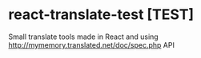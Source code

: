 # react-translate-test [TEST]
Small translate tools made in React and using http://mymemory.translated.net/doc/spec.php API
